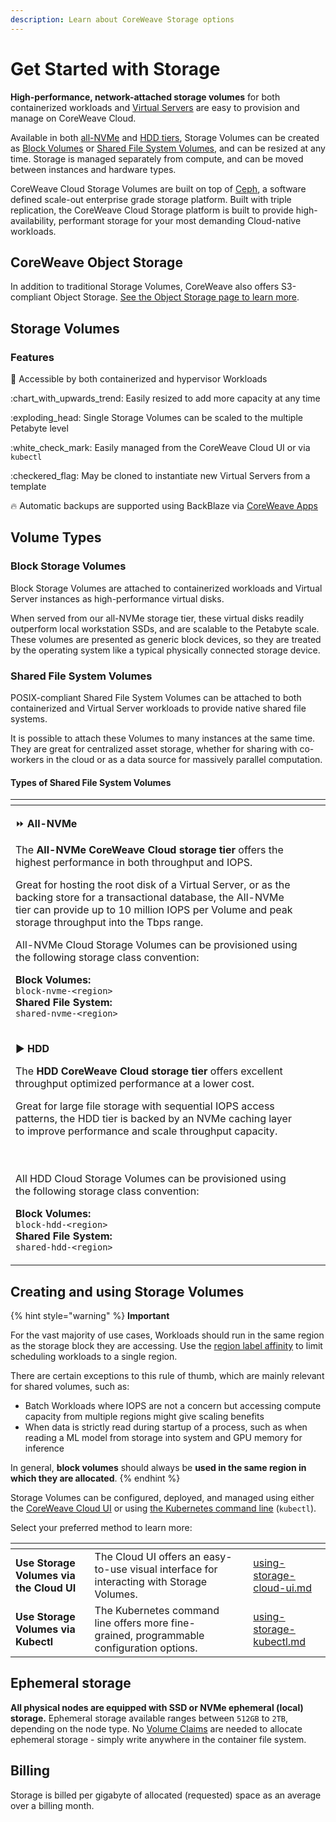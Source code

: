```yaml
---
description: Learn about CoreWeave Storage options
---
```


# Get Started with Storage

**High-performance, network-attached storage volumes** for both containerized workloads and [Virtual Servers](../broken-reference/) are easy to provision and manage on CoreWeave Cloud.

Available in both [all-NVMe](./#all-nvme-volumes) and [HDD tiers](./#hdd-storage-volumes), Storage Volumes can be created as [Block Volumes](./#block-storage-volumes) or [Shared File System Volumes](./#block-storage-volumes-1), and can be resized at any time. Storage is managed separately from compute, and can be moved between instances and hardware types.

CoreWeave Cloud Storage Volumes are built on top of [Ceph](https://docs.ceph.com/), a software defined scale-out enterprise grade storage platform. Built with triple replication, the CoreWeave Cloud Storage platform is built to provide high-availability, performant storage for your most demanding Cloud-native workloads.

## **CoreWeave Object Storage**

In addition to traditional Storage Volumes, CoreWeave also offers S3-compliant Object Storage. [See the Object Storage page to learn more](../object-storage.md).

## Storage Volumes

### Features

:handshake: Accessible by both containerized and hypervisor Workloads

:chart\_with\_upwards\_trend: Easily resized to add more capacity at any time

:exploding\_head: Single Storage Volumes can be scaled to the multiple Petabyte level

:white\_check\_mark: Easily managed from the CoreWeave Cloud UI or via `kubectl`

:checkered\_flag: May be cloned to instantiate new Virtual Servers from a template

:fire: Automatic backups are supported using BackBlaze via [CoreWeave Apps](https://apps.coreweave.com)

## Volume Types

### Block Storage Volumes

Block Storage Volumes are attached to containerized workloads and Virtual Server instances as high-performance virtual disks.

When served from our all-NVMe storage tier, these virtual disks readily outperform local workstation SSDs, and are scalable to the Petabyte scale. These volumes are presented as generic block devices, so they are treated by the operating system like a typical physically connected storage device.

### Shared File System Volumes

POSIX-compliant Shared File System Volumes can be attached to both containerized and Virtual Server workloads to provide native shared file systems.

It is possible to attach these Volumes to many instances at the same time. They are great for centralized asset storage, whether for sharing with co-workers in the cloud or as a data source for massively parallel computation.

#### Types of Shared File System Volumes

<table data-card-size="large" data-view="cards"><thead><tr><th></th><th></th><th></th></tr></thead><tbody><tr><td><p><span data-gb-custom-inline data-tag="emoji" data-code="23e9">⏩</span> <strong>All-NVMe</strong></p><p></p><p>The <strong>All-NVMe CoreWeave Cloud storage tier</strong> offers the highest performance in both throughput and IOPS.</p><p></p><p>Great for hosting the root disk of a Virtual Server, or as the backing store for a transactional database, the All-NVMe tier can provide up to 10 million IOPS per Volume and peak storage throughput into the Tbps range.</p><p></p><p>All-NVMe Cloud Storage Volumes can be provisioned using the following storage class convention:</p><p></p><p><strong>Block Volumes:</strong><br><strong></strong><code>block-nvme-&#x3C;region></code><br><strong>Shared File System:</strong><br><strong></strong><code>shared-nvme-&#x3C;region></code></p></td><td></td><td></td></tr><tr><td><p><strong></strong><span data-gb-custom-inline data-tag="emoji" data-code="25b6">▶</span> <strong>HDD</strong></p><p></p><p>The <strong>HDD CoreWeave Cloud storage tier</strong> offers excellent throughput optimized performance at a lower cost.</p><p></p><p>Great for large file storage with sequential IOPS access patterns, the HDD tier is backed by an NVMe caching layer to improve performance and scale throughput capacity.</p><p><br><br>All HDD Cloud Storage Volumes can be provisioned using the following storage class convention:<br></p><p><strong>Block Volumes:</strong><br><strong></strong><code>block-hdd-&#x3C;region></code><br><strong>Shared File System:</strong><br><strong></strong><code>shared-hdd-&#x3C;region></code></p></td><td></td><td></td></tr></tbody></table>

## Creating and using Storage Volumes

{% hint style="warning" %}
**Important**

For the vast majority of use cases, Workloads should run in the same region as the storage block they are accessing. Use the [region label affinity](../../../coreweave-kubernetes/label-selectors.md) to limit scheduling workloads to a single region.

There are certain exceptions to this rule of thumb, which are mainly relevant for shared volumes, such as:

* Batch Workloads where IOPS are not a concern but accessing compute capacity from multiple regions might give scaling benefits
* When data is strictly read during startup of a process, such as when reading a ML model from storage into system and GPU memory for inference

In general, **block volumes** should always be **used in the same region in which they are allocated**.
{% endhint %}

Storage Volumes can be configured, deployed, and managed using either the [CoreWeave Cloud UI](./#cloud-ui) or using [the Kubernetes command line](./#cli) (`kubectl`).

Select your preferred method to learn more:

<table data-card-size="large" data-view="cards"><thead><tr><th></th><th></th><th></th><th data-hidden data-card-target data-type="content-ref"></th></tr></thead><tbody><tr><td><strong>Use Storage Volumes via the Cloud UI</strong></td><td>The Cloud UI offers an easy-to-use visual interface for interacting with Storage Volumes.</td><td><strong></strong></td><td><a href="using-storage-cloud-ui.md">using-storage-cloud-ui.md</a></td></tr><tr><td><strong>Use Storage Volumes via Kubectl</strong></td><td>The Kubernetes command line offers more fine-grained, programmable configuration options.</td><td><strong></strong></td><td><a href="using-storage-kubectl.md">using-storage-kubectl.md</a></td></tr></tbody></table>

## Ephemeral storage

**All physical nodes are equipped with SSD or NVMe ephemeral (local) storage.** Ephemeral storage available ranges between `512GB` to `2TB`, depending on the node type. No [Volume Claims](https://kubernetes.io/docs/concepts/storage/persistent-volumes/) are needed to allocate ephemeral storage - simply write anywhere in the container file system.

## Billing

Storage is billed per gigabyte of allocated (requested) space as an average over a billing month.
